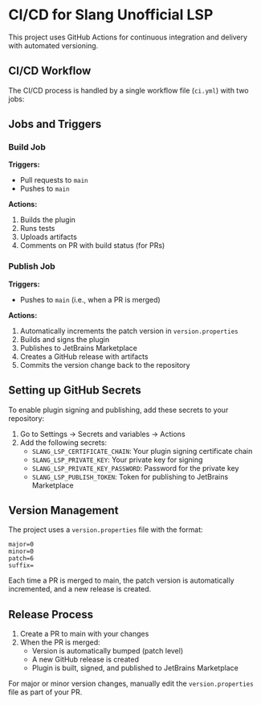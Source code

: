 # CI/CD for Slang Unofficial LSP

This project uses GitHub Actions for continuous integration and delivery with automated versioning.

## CI/CD Workflow

The CI/CD process is handled by a single workflow file (`ci.yml`) with two jobs:

## Jobs and Triggers

### Build Job

**Triggers:**
- Pull requests to `main`
- Pushes to `main`

**Actions:**
1. Builds the plugin
2. Runs tests
3. Uploads artifacts
4. Comments on PR with build status (for PRs)

### Publish Job

**Triggers:**
- Pushes to `main` (i.e., when a PR is merged)

**Actions:**
1. Automatically increments the patch version in `version.properties`
2. Builds and signs the plugin
3. Publishes to JetBrains Marketplace
4. Creates a GitHub release with artifacts
5. Commits the version change back to the repository

## Setting up GitHub Secrets

To enable plugin signing and publishing, add these secrets to your repository:

1. Go to Settings → Secrets and variables → Actions
2. Add the following secrets:
   - `SLANG_LSP_CERTIFICATE_CHAIN`: Your plugin signing certificate chain
   - `SLANG_LSP_PRIVATE_KEY`: Your private key for signing
   - `SLANG_LSP_PRIVATE_KEY_PASSWORD`: Password for the private key
   - `SLANG_LSP_PUBLISH_TOKEN`: Token for publishing to JetBrains Marketplace

## Version Management

The project uses a `version.properties` file with the format:
```properties
major=0
minor=0
patch=6
suffix=
```

Each time a PR is merged to main, the patch version is automatically incremented, and a new release is created.

## Release Process

1. Create a PR to main with your changes
2. When the PR is merged:
   - Version is automatically bumped (patch level)
   - A new GitHub release is created
   - Plugin is built, signed, and published to JetBrains Marketplace

For major or minor version changes, manually edit the `version.properties` file as part of your PR.
